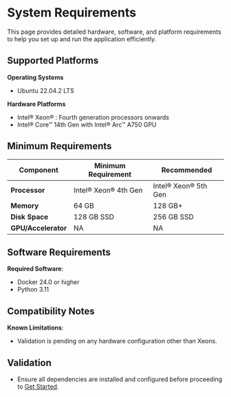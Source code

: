 # System Requirements
This page provides detailed hardware, software, and platform requirements to help you set up and run the application efficiently.


## Supported Platforms

**Operating Systems**
- Ubuntu 22.04.2 LTS

**Hardware Platforms**
- Intel® Xeon® : Fourth generation processors onwards
- Intel® Core&trade; 14th Gen with Intel® Arc&trade; A750 GPU


## Minimum Requirements


| **Component**      | **Minimum Requirement**   | **Recommended**         |
|---------------------|---------------------------|--------------------------|
| **Processor**       | Intel® Xeon® 4th Gen    | Intel® Xeon® 5th Gen     |
| **Memory**          | 64 GB                     | 128 GB+                   |
| **Disk Space**      | 128 GB SSD               | 256 GB SSD              |
| **GPU/Accelerator** | NA           | NA    |


## Software Requirements

**Required Software**:
- Docker 24.0 or higher
- Python 3.11


## Compatibility Notes

**Known Limitations**:
- Validation is pending on any hardware configuration other than Xeons.


## Validation
- Ensure all dependencies are installed and configured before proceeding to [Get Started](./get-started.md).
